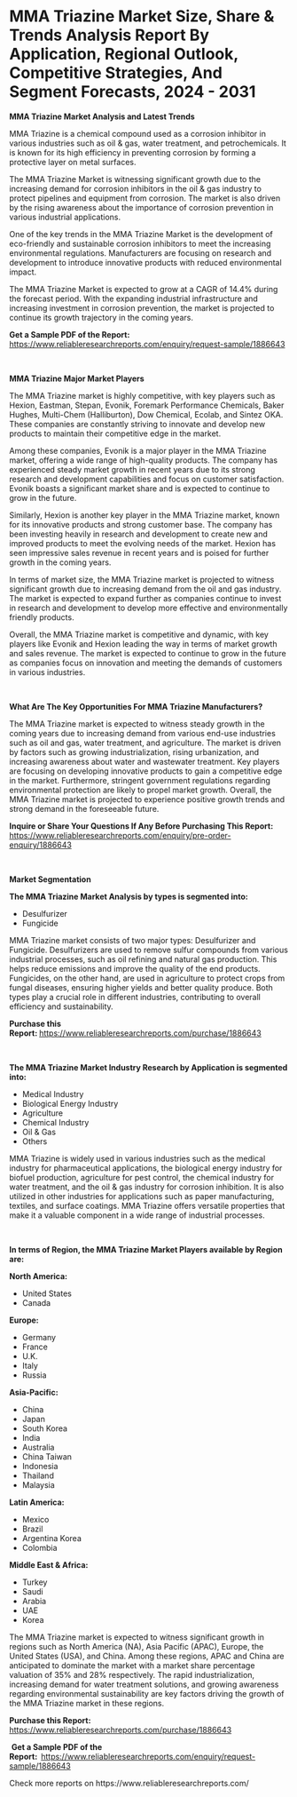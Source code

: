 <p><h1>MMA Triazine Market Size, Share & Trends Analysis Report By Application, Regional Outlook, Competitive Strategies, And Segment Forecasts, 2024 - 2031</h1></p><p><strong>MMA Triazine Market Analysis and Latest Trends</strong></p>
<p><p>MMA Triazine is a chemical compound used as a corrosion inhibitor in various industries such as oil & gas, water treatment, and petrochemicals. It is known for its high efficiency in preventing corrosion by forming a protective layer on metal surfaces.</p><p>The MMA Triazine Market is witnessing significant growth due to the increasing demand for corrosion inhibitors in the oil & gas industry to protect pipelines and equipment from corrosion. The market is also driven by the rising awareness about the importance of corrosion prevention in various industrial applications.</p><p>One of the key trends in the MMA Triazine Market is the development of eco-friendly and sustainable corrosion inhibitors to meet the increasing environmental regulations. Manufacturers are focusing on research and development to introduce innovative products with reduced environmental impact.</p><p>The MMA Triazine Market is expected to grow at a CAGR of 14.4% during the forecast period. With the expanding industrial infrastructure and increasing investment in corrosion prevention, the market is projected to continue its growth trajectory in the coming years.</p></p>
<p><strong>Get a Sample PDF of the Report:&nbsp;</strong> <a href="https://www.reliableresearchreports.com/enquiry/request-sample/1886643">https://www.reliableresearchreports.com/enquiry/request-sample/1886643</a></p>
<p>&nbsp;</p>
<p><strong>MMA Triazine Major Market Players</strong></p>
<p><p>The MMA Triazine market is highly competitive, with key players such as Hexion, Eastman, Stepan, Evonik, Foremark Performance Chemicals, Baker Hughes, Multi-Chem (Halliburton), Dow Chemical, Ecolab, and Sintez OKA. These companies are constantly striving to innovate and develop new products to maintain their competitive edge in the market.</p><p>Among these companies, Evonik is a major player in the MMA Triazine market, offering a wide range of high-quality products. The company has experienced steady market growth in recent years due to its strong research and development capabilities and focus on customer satisfaction. Evonik boasts a significant market share and is expected to continue to grow in the future.</p><p>Similarly, Hexion is another key player in the MMA Triazine market, known for its innovative products and strong customer base. The company has been investing heavily in research and development to create new and improved products to meet the evolving needs of the market. Hexion has seen impressive sales revenue in recent years and is poised for further growth in the coming years.</p><p>In terms of market size, the MMA Triazine market is projected to witness significant growth due to increasing demand from the oil and gas industry. The market is expected to expand further as companies continue to invest in research and development to develop more effective and environmentally friendly products.</p><p>Overall, the MMA Triazine market is competitive and dynamic, with key players like Evonik and Hexion leading the way in terms of market growth and sales revenue. The market is expected to continue to grow in the future as companies focus on innovation and meeting the demands of customers in various industries.</p></p>
<p>&nbsp;</p>
<p><strong>What Are The Key Opportunities For MMA Triazine Manufacturers?</strong></p>
<p><p>The MMA Triazine market is expected to witness steady growth in the coming years due to increasing demand from various end-use industries such as oil and gas, water treatment, and agriculture. The market is driven by factors such as growing industrialization, rising urbanization, and increasing awareness about water and wastewater treatment. Key players are focusing on developing innovative products to gain a competitive edge in the market. Furthermore, stringent government regulations regarding environmental protection are likely to propel market growth. Overall, the MMA Triazine market is projected to experience positive growth trends and strong demand in the foreseeable future.</p></p>
<p><strong>Inquire or Share Your Questions If Any Before Purchasing This Report:</strong> <a href="https://www.reliableresearchreports.com/enquiry/pre-order-enquiry/1886643">https://www.reliableresearchreports.com/enquiry/pre-order-enquiry/1886643</a></p>
<p>&nbsp;</p>
<p><strong>Market Segmentation</strong></p>
<p><strong>The MMA Triazine Market Analysis by types is segmented into:</strong></p>
<p><ul><li>Desulfurizer</li><li>Fungicide</li></ul></p>
<p><p>MMA Triazine market consists of two major types: Desulfurizer and Fungicide. Desulfurizers are used to remove sulfur compounds from various industrial processes, such as oil refining and natural gas production. This helps reduce emissions and improve the quality of the end products. Fungicides, on the other hand, are used in agriculture to protect crops from fungal diseases, ensuring higher yields and better quality produce. Both types play a crucial role in different industries, contributing to overall efficiency and sustainability.</p></p>
<p><strong>Purchase this Report:&nbsp;</strong><a href="https://www.reliableresearchreports.com/purchase/1886643">https://www.reliableresearchreports.com/purchase/1886643</a></p>
<p>&nbsp;</p>
<p><strong>The MMA Triazine Market Industry Research by Application is segmented into:</strong></p>
<p><ul><li>Medical Industry</li><li>Biological Energy Industry</li><li>Agriculture</li><li>Chemical Industry</li><li>Oil & Gas</li><li>Others</li></ul></p>
<p><p>MMA Triazine is widely used in various industries such as the medical industry for pharmaceutical applications, the biological energy industry for biofuel production, agriculture for pest control, the chemical industry for water treatment, and the oil & gas industry for corrosion inhibition. It is also utilized in other industries for applications such as paper manufacturing, textiles, and surface coatings. MMA Triazine offers versatile properties that make it a valuable component in a wide range of industrial processes.</p></p>
<p>&nbsp;</p>
<p><strong>In terms of Region, the MMA Triazine Market Players available by Region are:</strong></p>
<p>
    <p> <strong> North America: </strong>
        <ul>
            <li>United States</li>
            <li>Canada</li>
        </ul>
        </p> 
    <p> <strong> Europe: </strong>
        <ul>
            <li>Germany</li>
            <li>France</li>
            <li>U.K.</li>
            <li>Italy</li>
            <li>Russia</li>
        </ul>
        </p> 
    <p> <strong> Asia-Pacific: </strong>
        <ul>
            <li>China</li>
            <li>Japan</li>
            <li>South Korea</li>
            <li>India</li>
            <li>Australia</li>
            <li>China Taiwan</li>
            <li>Indonesia</li>
            <li>Thailand</li>
            <li>Malaysia</li>
        </ul>
        </p> 
    <p> <strong> Latin America: </strong>
        <ul>
            <li>Mexico</li>
            <li>Brazil</li>
            <li>Argentina Korea</li>
            <li>Colombia</li>
        </ul>
        </p> 
    <p> <strong> Middle East & Africa: </strong>
        <ul>
            <li>Turkey</li>
            <li>Saudi</li>
            <li>Arabia</li>
            <li>UAE</li>
            <li>Korea</li>
        </ul>
    </p>
    </p>
<p><p>The MMA Triazine market is expected to witness significant growth in regions such as North America (NA), Asia Pacific (APAC), Europe, the United States (USA), and China. Among these regions, APAC and China are anticipated to dominate the market with a market share percentage valuation of 35% and 28% respectively. The rapid industrialization, increasing demand for water treatment solutions, and growing awareness regarding environmental sustainability are key factors driving the growth of the MMA Triazine market in these regions.</p></p>
<p><strong>Purchase this Report: </strong><a href="https://www.reliableresearchreports.com/purchase/1886643">https://www.reliableresearchreports.com/purchase/1886643</a></p>
<p>&nbsp;<strong>Get a Sample PDF of the Report:&nbsp;&nbsp;</strong><a href="https://www.reliableresearchreports.com/enquiry/request-sample/1886643">https://www.reliableresearchreports.com/enquiry/request-sample/1886643</a></p>
<p><strong></strong></p>
<p>Check more reports on https://www.reliableresearchreports.com/</p>